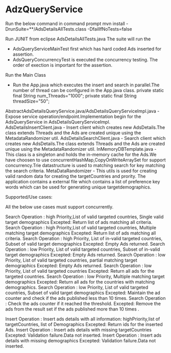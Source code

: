 # AdzQueryService

Run the below command in command prompt
mvn install -DrunSuite=**/AdsDetailsAllTests.class -DfailIfNoTests=false

Run JUNIT from eclipse
AdsDetailsAllTests.java
The suite will run the 
- AdsQueryServiceMainTest first which has hard coded Ads inserted for assertion.
- AdsQueryConcurrencyTest is executed the concurrency testing. The order of exection is important for the assertion.

Run the Main Class
- Run the App.java which executes the insert and search in parallel.The number of thread can be configured in the App.java class.
   private static final String	num_Threads="1000";
	 private static final String	threadSize="50";

AbstractAdsDetailsQueryService.java/AdsDetailsQueryServiceImpl.java - Expose service operation/endpoint.Implementation begin for the AdsQueryService in AdsDetailsQueryServiceImpl.
AdsDetailsInsertClient.java - Insert client which creates new AdsDetails.The class extends Threads and the Ads are created unique using the MetadataRandomizer util.
AdsDetailsSearchClient.java - Search client which creates new AdsDetails.The class extends Threads and the Ads are created unique using the MetadataRandomizer util.
InMemoryDBTemplate.java - This class is a singleton and holds the in-memory cache for the Ads.We have choosen to use concurrentHashMap,CopyOnWriteArraySet for support concurrency.Trie datastructure is used to matching search for key matching the search criteria. 
MetaDataRandomizer - This utils is used for creating valid random data for creating the targetCountries and prority. The application contains a external file which contains a list of preference key words which can be used for generating unique targetdemographics.



Supported/Use cases:

All the below use cases must support concurrently.

Search Operation : high Priority,List of valid targeted countries, Single valid target demographics
       Excepted: Return list of ads matching all criteria. 
Search Operation : high Priority,List of valid targeted countries, Multiple matching target demographics
       Excepted: Return list of ads matching all criteria. 
Search Operation : high Priority, List of in-valid targeted countries, Subset of valid target demographics
        Excepted: Empty Ads returned. 
Search Operation : low Priority, List of valid targeted countries, Subset of in-valid target demographics
        Excepted: Empty Ads returned.
Search Operation : low Priority, List of valid targeted countries, partial matching target demographics
        Excepted: Empty Ads returned.
Search Operation : low Priority, List of valid targeted countries
        Excepted: Return all ads for the targeted countries.
Search Operation : low Priority,  Multiple matching target demographics
        Excepted: Return all ads for the countries with matching demographics.
Search Operation : low Priority,   List of valid targeted countries, Subset of valid target demographics
        Excepted: Maintain the ad counter and check if the ads published less than 10 times.
Search Operation : Check the ads counter if it reached the threshold.
        Excepted: Remove the ads from the result set if the ads published more than 10 times .


Insert Operation :  Insert ads details with all information: highPriority,list of targetCountries, list of Demographics
  Excepted:  Return ids for the inserted Ads.
Insert Operation :  Insert ads details with missing targetCountries
  Excepted: Validation failure.Data not inserted.
Insert Operation :  Insert ads details with missing demographics
  Excepted: Validation failure.Data not inserted.

